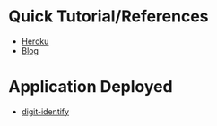 #  Quick Tutorial/References

- [Heroku](https://www.heroku.com/)
- [Blog](https://xcitech.github.io/tutorials/heroku_tutorial/)

# Application Deployed

- [digit-identify](https://github.com/DeepLearn-lab/digit-identify)
 
